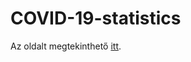 # COVID-19-statistics

Az oldalt megtekinthető <a href="https://covid-19-statistics-71.herokuapp.com/"  target="_blank">itt</a>.
